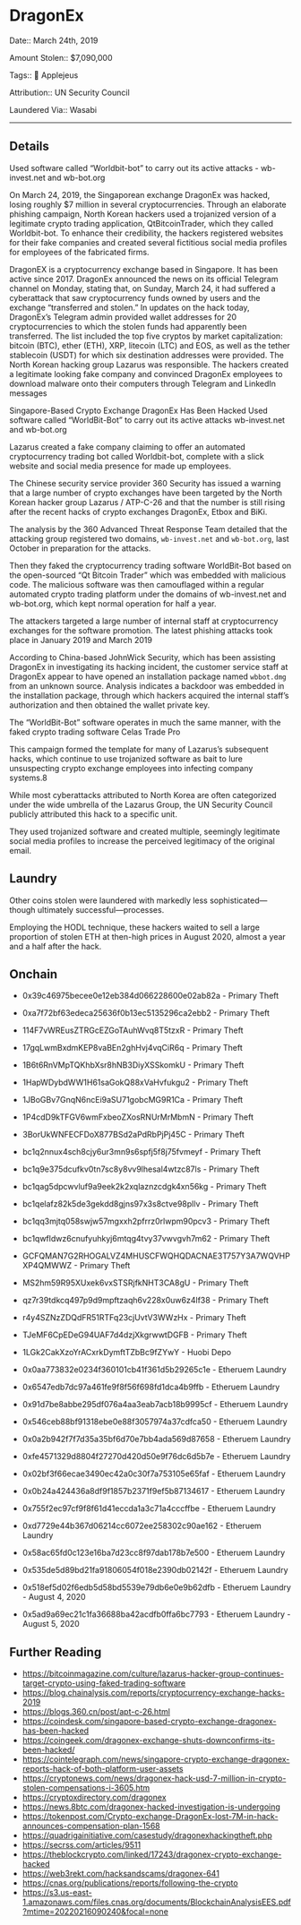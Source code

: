 # DragonEx

Date:: March 24th, 2019

Amount Stolen:: $7,090,000

Tags:: 🍎 Applejeus

Attribution:: UN Security Council 

Laundered Via:: Wasabi


---


## Details

Used software called “Worldbit-bot” to carry out its active attacks - wb-invest.net and wb-bot.org

On March 24, 2019, the Singaporean exchange DragonEx was hacked, losing roughly $7 million in several cryptocurrencies. Through an elaborate phishing campaign, North Korean hackers used a trojanized version of a legitimate crypto trading application, QtBitcoinTrader, which they called Worldbit-bot. To enhance their credibility, the hackers registered websites for their fake companies and created several fictitious social media profiles for employees of the fabricated firms.

DragonEX is a cryptocurrency exchange based in Singapore. It has been active since 2017. DragonEx announced the news on its official Telegram channel on Monday, stating that, on Sunday, March 24, it had suffered a cyberattack that saw cryptocurrency funds owned by users and the exchange “transferred and stolen.” In updates on the hack today, DragonEx’s Telegram admin provided wallet addresses for 20 cryptocurrencies to which the stolen funds had apparently been transferred. The list included the top five cryptos by market capitalization: bitcoin (BTC), ether (ETH), XRP, litecoin (LTC) and EOS, as well as the tether stablecoin (USDT) for which six destination addresses were provided. The North Korean hacking group Lazarus was responsible. The hackers created a legitimate looking fake company and convinced DragonEx employees to download malware onto their computers through Telegram and LinkedIn messages

Singapore-Based Crypto Exchange DragonEx Has Been Hacked Used software called “WorldBit-Bot” to carry out its active attacks wb-invest.net and wb-bot.org

Lazarus created a fake company claiming to offer an automated cryptocurrency trading bot called Worldbit-bot, complete with a slick website and social media presence for made up employees. 

The Chinese security service provider 360 Security has issued a warning that a large number of crypto exchanges have been targeted by the North Korean hacker group Lazarus / ATP-C-26 and that the number is still rising after the recent hacks of crypto exchanges DragonEx, Etbox and BiKi.

The analysis by the 360 Advanced Threat Response Team detailed that the attacking group registered two domains, `wb-invest.net` and `wb-bot.org`, last October in preparation for the attacks. 

Then they faked the cryptocurrency trading software WorldBit-Bot based on the open-sourced “Qt Bitcoin Trader” which was embedded with malicious code. The malicious software was then camouflaged within a regular automated crypto trading platform under the domains of wb-invest.net and wb-bot.org, which kept normal operation for half a year.

The attackers targeted a large number of internal staff at cryptocurrency exchanges for the software promotion. The latest phishing attacks took place in January 2019 and March 2019

According to China-based JohnWick Security, which has been assisting DragonEx in investigating its hacking incident, the customer service staff at DragonEx appear to have opened an installation package named `wbbot.dmg` from an unknown source. Analysis indicates a backdoor was embedded in the installation package, through which hackers acquired the internal staff’s authorization and then obtained the wallet private key.

The “WorldBit-Bot” software operates in much the same manner, with the faked crypto trading software Celas Trade Pro

This campaign formed the template for many of Lazarus’s subsequent hacks, which continue to use trojanized software as bait to lure unsuspecting crypto exchange employees into infecting company systems.8

While most cyberattacks attributed to North Korea are often categorized under the wide umbrella of the Lazarus Group, the UN Security Council publicly attributed this hack to a specific unit.

They used trojanized software and created multiple, seemingly legitimate social media profiles to increase the perceived legitimacy of the original email.



## Laundry

Other coins stolen were laundered with markedly less sophisticated—though ultimately successful—processes.

Employing the HODL technique, these hackers waited to sell a large proportion of stolen ETH at then-high prices in August 2020, almost a year and a half after the hack.



## Onchain

- 0x39c46975becee0e12eb384d066228600e02ab82a - Primary Theft
- 0xa7f72bf63edeca25636f0b13ec5135296ca2ebb2 - Primary Theft
- 114F7vWREusZTRGcEZGoTAuhWvq8T5tzxR - Primary Theft
- 17gqLwmBxdmKEP8vaBEn2ghHvj4vqCiR6q - Primary Theft
- 1B6t6RnVMpTQKhbXsr8hNB3DiyXSSkomkU - Primary Theft
- 1HapWDybdWW1H61saGokQ88xVaHvfukgu2 - Primary Theft
- 1JBoGBv7GnqN6ncEi9aSU71gobcMG9R1Ca - Primary Theft
- 1P4cdD9kTFGV6wmFxbeoZXosRNUrMrMbmN - Primary Theft
- 3BorUkWNFECFDoX877BSd2aPdRbPjPj45C - Primary Theft
- bc1q2nnux4sch8cjy6ur3mn9s6spfj5f8j75fvmeyf - Primary Theft
- bc1q9e375dcufkv0tn7sc8y8vv9lhesal4wtzc87ls - Primary Theft
- bc1qag5dpcwvluf9a9eek2k2xqlaznzcdgk4xn56kg - Primary Theft
- bc1qelafz82k5de3gekdd8gjns97x3s8ctve98pllv - Primary Theft
- bc1qq3mjtq058swjw57mgxxh2pfrrz0rlwpm90pcv3 - Primary Theft
- bc1qwfldwz6cnufyuhkyj6mtqg4tvy37vwvgvh7m62 - Primary Theft
- GCFQMAN7G2RHOGALVZ4MHUSCFWQHQDACNAE3T757Y3A7WQVHPXP4QMWWZ - Primary Theft
- MS2hm59R95XUxek6vxSTSRjfkNHT3CA8gU - Primary Theft
- qz7r39tdkcq497p9d9mpftzaqh6v228x0uw6z4lf38 - Primary Theft
- r4y4SZNzZDQdFR51RTFq23cjUvtV3WWzHx - Primary Theft
- TJeMF6CpEDeG94UAF7d4dzjXkgrwwtDGFB - Primary Theft

- 1LGk2CakXzoYrACxrkDymftTZbBc9fZYwY - Huobi Depo
- 0x0aa773832e0234f360101cb41f361d5b29265c1e - Etheruem Laundry
- 0x6547edb7dc97a461fe9f8f56f698fd1dca4b9ffb - Etheruem Laundry
- 0x91d7be8abbe295df076a4aa3eab7acb18b9995cf - Etheruem Laundry
- 0x546ceb88bf91318ebe0e88f3057974a37cdfca50 - Etheruem Laundry
- 0x0a2b942f7f7d35a35bf6d70e7bb4ada569d87658 - Etheruem Laundry
- 0xfe4571329d8804f27270d420d50e9f76dc6d5b7e - Etheruem Laundry
- 0x02bf3f66ecae3490ec42a0c30f7a753105e65faf - Etheruem Laundry
- 0x0b24a424436a8df9f1857b2371f9ef5b87134617 - Etheruem Laundry
- 0x755f2ec97cf9f8f61d41eccda1a3c71a4cccffbe - Etheruem Laundry
- 0xd7729e44b367d06214cc6072ee258302c90ae162 - Etheruem Laundry
- 0x58ac65fd0c123e16ba7d23cc8f97dab178b7e500 - Etheruem Laundry
- 0x535de5d89bd21fa91806054f018e2390db02142f - Etheruem Laundry
- 0x518ef5d02f6edb5d58bd5539e79db6e0e9b62dfb - Etheruem Laundry - August 4, 2020
- 0x5ad9a69ec21c1fa36688ba42acdfb0ffa6bc7793 - Etheruem Laundry - August 5, 2020


## Further Reading

- https://bitcoinmagazine.com/culture/lazarus-hacker-group-continues-target-crypto-using-faked-trading-software
- https://blog.chainalysis.com/reports/cryptocurrency-exchange-hacks-2019
- https://blogs.360.cn/post/apt-c-26.html
- https://coindesk.com/singapore-based-crypto-exchange-dragonex-has-been-hacked
- https://coingeek.com/dragonex-exchange-shuts-downconfirms-its-been-hacked/ 
- https://cointelegraph.com/news/singapore-crypto-exchange-dragonex-reports-hack-of-both-platform-user-assets
- https://cryptonews.com/news/dragonex-hack-usd-7-million-in-crypto-stolen-compensations-i-3605.htm
- https://cryptoxdirectory.com/dragonex
- https://news.8btc.com/dragonex-hacked-investigation-is-undergoing
- https://tokenpost.com/Crypto-exchange-DragonEx-lost-7M-in-hack-announces-compensation-plan-1568
- https://quadrigainitiative.com/casestudy/dragonexhackingtheft.php
- https://secrss.com/articles/9511
- https://theblockcrypto.com/linked/17243/dragonex-crypto-exchange-hacked
- https://web3rekt.com/hacksandscams/dragonex-641
- https://cnas.org/publications/reports/following-the-crypto
- https://s3.us-east-1.amazonaws.com/files.cnas.org/documents/BlockchainAnalysisEES.pdf?mtime=20220216090240&focal=none
